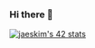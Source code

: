 ### Hi there 👋
[![jaeskim's 42 stats](https://badge42.herokuapp.com/api/stats/khafni?darkmode=true)](https://github.com/JaeSeoKim/badge42)


<!--
**khafni/khafni** is a ✨ _special_ ✨ repository because its `README.md` (this file) appears on your GitHub profile.

Here are some ideas to get you started:

- 🔭 I’m currently working on ...
- 🌱 I’m currently learning ...
- 👯 I’m looking to collaborate on ...
- 🤔 I’m looking for help with ...
- 💬 Ask me about ...
- 📫 How to reach me: ...
- 😄 Pronouns: ...
- ⚡ Fun fact: ...
-->
